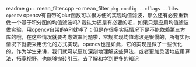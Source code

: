 readme
g++ mean_filter.cpp -o mean_filter `pkg-config --cflags --libs opencv`
opencv有自带的blur函数可以很方便的实现均值滤波，那么还有必要重新做一个基于积分图的均值滤波吗?
我认为还是有必要的吧，如果只是应用均值滤波做实验，用opencv自带的API就够了；但是在很多实际情况下是不能依赖第三方库的哦，在这些情况就要考虑效率问题啦，常规实现均值滤波是很慢的，所有实际情况下就要采用优化的方式实现，opencv也是如此，它的实现是做了一些优化的。作为学生来讲，我们就可以更加深刻地理解这些算法，或者更加灵活地应用算法，拓宽视野，也能够抛砖引玉，去了解和学到更多的知识